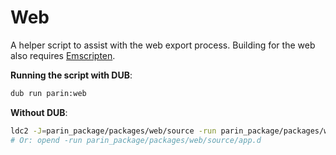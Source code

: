 # Web

A helper script to assist with the web export process.
Building for the web also requires [Emscripten](https://emscripten.org/).

**Running the script with DUB**:

```sh
dub run parin:web
```

**Without DUB**:

```sh
ldc2 -J=parin_package/packages/web/source -run parin_package/packages/web/source/app.d
# Or: opend -run parin_package/packages/web/source/app.d
```

